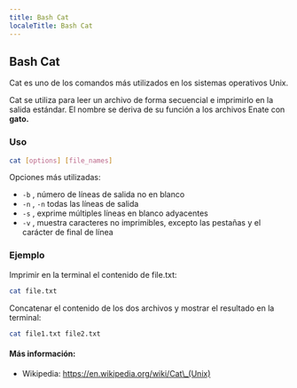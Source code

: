 ```yaml
---
title: Bash Cat
localeTitle: Bash Cat
---
```

## Bash Cat

Cat es uno de los comandos más utilizados en los sistemas operativos Unix.

Cat se utiliza para leer un archivo de forma secuencial e imprimirlo en la salida estándar. El nombre se deriva de su función a los archivos Enate con **gato.**

### Uso

```bash
cat [options] [file_names] 
```

Opciones más utilizadas:

*   `-b` , número de líneas de salida no en blanco
*   `-n` , `-n` todas las líneas de salida
*   `-s` , exprime múltiples líneas en blanco adyacentes
*   `-v` , muestra caracteres no imprimibles, excepto las pestañas y el carácter de final de línea

### Ejemplo

Imprimir en la terminal el contenido de file.txt:

```bash
cat file.txt 
```

Concatenar el contenido de los dos archivos y mostrar el resultado en la terminal:

```bash
cat file1.txt file2.txt 
```

#### Más información:

*   Wikipedia: https://en.wikipedia.org/wiki/Cat\_(Unix)
